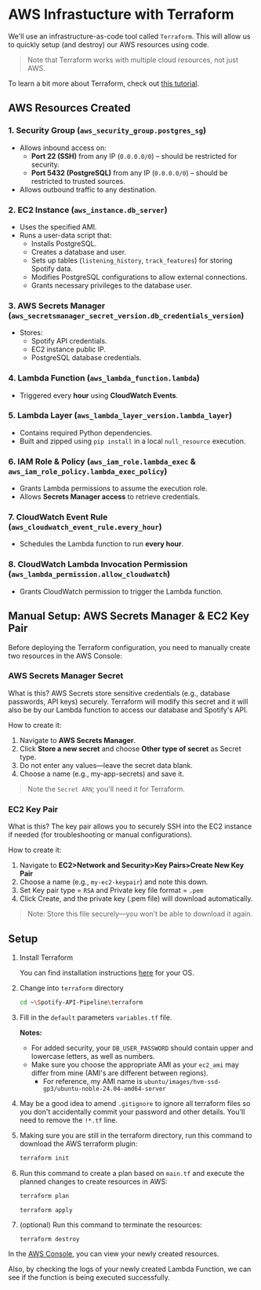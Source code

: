 # AWS Infrastucture with Terraform

We'll use an infrastructure-as-code tool called `Terraform`. This will allow us to quickly setup (and destroy) our AWS resources using code. 

>Note that Terraform works with multiple cloud resources, not just AWS. 

To learn a bit more about Terraform, check out [this tutorial](https://learn.hashicorp.com/terraform?utm_source=terraform_io).



## **AWS Resources Created**

### **1. Security Group (`aws_security_group.postgres_sg`)**  
- Allows inbound access on:
  - **Port 22 (SSH)** from any IP (`0.0.0.0/0`) – should be restricted for security.
  - **Port 5432 (PostgreSQL)** from any IP (`0.0.0.0/0`) – should be restricted to trusted sources.
- Allows outbound traffic to any destination.

### **2. EC2 Instance (`aws_instance.db_server`)**  
- Uses the specified AMI.
- Runs a user-data script that:
  - Installs PostgreSQL.
  - Creates a database and user.
  - Sets up tables (`listening_history`, `track_features`) for storing Spotify data.
  - Modifies PostgreSQL configurations to allow external connections.
  - Grants necessary privileges to the database user.

### **3. AWS Secrets Manager (`aws_secretsmanager_secret_version.db_credentials_version`)**  
- Stores:
  - Spotify API credentials.
  - EC2 instance public IP.
  - PostgreSQL database credentials.

### **4. Lambda Function (`aws_lambda_function.lambda`)**  
- Triggered every **hour** using **CloudWatch Events**.

### **5. Lambda Layer (`aws_lambda_layer_version.lambda_layer`)**  
- Contains required Python dependencies.
- Built and zipped using `pip install` in a local `null_resource` execution.

### **6. IAM Role & Policy (`aws_iam_role.lambda_exec` & `aws_iam_role_policy.lambda_exec_policy`)**  
- Grants Lambda permissions to assume the execution role.
- Allows **Secrets Manager access** to retrieve credentials.

### **7. CloudWatch Event Rule (`aws_cloudwatch_event_rule.every_hour`)**  
- Schedules the Lambda function to run **every hour**.

### **8. CloudWatch Lambda Invocation Permission (`aws_lambda_permission.allow_cloudwatch`)**  
- Grants CloudWatch permission to trigger the Lambda function.


## Manual Setup: AWS Secrets Manager & EC2 Key Pair
Before deploying the Terraform configuration, you need to manually create two resources in the AWS Console:

### AWS Secrets Manager Secret
What is this? AWS Secrets store sensitive credentials (e.g., database passwords, API keys) securely. Terraform will modify this secret and it will also be by our Lambda function to access our database and Spotify's API.

How to create it:

1. Navigate to **AWS Secrets Manager**.
1. Click **Store a new secret** and choose **Other type of secret** as Secret type.
1. Do not enter any values—leave the secret data blank.
1. Choose a name (e.g., my-app-secrets) and save it.

>Note the `Secret ARN`; you'll need it for Terraform.

### EC2 Key Pair

What is this? The key pair allows you to securely SSH into the EC2 instance if needed (for troubleshooting or manual configurations).

How to create it:
1. Navigate to **EC2>Network and Security>Key Pairs>Create New Key Pair**
1. Choose a name (e.g., `my-ec2-keypair`) and note this down.
1. Set Key pair type = `RSA` and Private key file format = `.pem`
1. Click Create, and the private key (.pem file) will download automatically.

>Note: Store this file securely—you won’t be able to download it again.

## Setup

1. Install Terraform 

    You can find installation instructions [here](https://learn.hashicorp.com/tutorials/terraform/install-cli) for your OS.

1. Change into `terraform` directory

    ```bash
    cd ~\Spotify-API-Pipeline\terraform
    ```

1. Fill in the `default` parameters `variables.tf` file. 

    **Notes:** 
    * For added security, your `DB_USER_PASSWORD` should contain upper and lowercase letters, as well as numbers.
    * Make sure you choose the appropriate AMI as your `ec2_ami` may differ from mine (AMI's are different between regions).
      - For reference, my AMI name is `ubuntu/images/hvm-ssd-gp3/ubuntu-noble-24.04-amd64-server`


1. May be a good idea to amend `.gitignore` to ignore all terraform files so you don't accidentally commit your password and other details. You'll need to remove the `!*.tf` line.

1. Making sure you are still in the terraform directory, run this command to download the AWS terraform plugin:

    ```bash
    terraform init
    ```

1. Run this command to create a plan based on `main.tf` and execute the planned changes to create resources in AWS:

    ```bash
    terraform plan
    
    terraform apply
    ```

1. (optional) Run this command to terminate the resources:

    ```
    terraform destroy
    ```


In the [AWS Console](https://aws.amazon.com/console/), you can view your newly created resources.

Also, by checking the logs of your newly created Lambda Function, we can see if the function is being executed successfully.  

